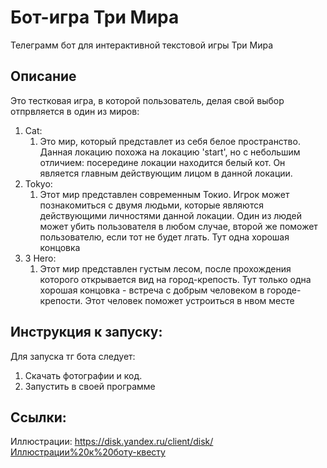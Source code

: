 # Бот-игра Три Мира
Телеграмм бот для интерактивной текстовой игры Три Мира

## Описание
Это тестковая игра, в которой пользователь, делая свой выбор отпрвляется в один из миров:
1. Cat:
    1. Это мир, который представлет из себя белое пространство. Данная локацию похожа на локацию 'start', но с небольшим отличием:
      посередине локации находится белый кот. Он является главным действующим лицом в данной локации.
2. Tokyo:
    1. Этот мир представлен современным Токио. Игрок может познакомиться с двумя людьми, которые
       являются действующими личностями данной локации. Один из людей может убить пользователя в любом случае,
       второй же поможет пользователю, если тот не будет лгать. Тут одна хорошая концовка
3. 3 Hero:
    1. Этот мир представлен густым лесом, после прохождения которого открывается вид на город-крепость.
   Тут только одна хорошая концовка - встреча с добрым человеком в городе-крепости. 
   Этот человек поможет устроиться в нвом месте

## Инструкция к запуску:
  Для запуска тг бота следует: 
  1. Скачать фотографии и код.
   2. Запустить в своей программе

## Ссылки:

Иллюстрации: https://disk.yandex.ru/client/disk/Иллюстрации%20к%20боту-квесту
